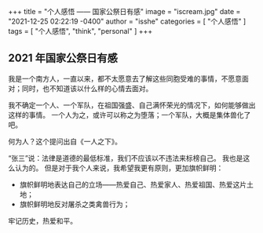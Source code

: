 +++
title = "个人感悟 —— 国家公祭日有感"
image = "iscream.jpg"
date = "2021-12-25 02:22:19 -0400"
author = "isshe"
categories = [ "个人感悟" ]
tags = [ "个人感悟", "think", "personal" ]
+++

2021 年国家公祭日有感
---

我是一个南方人，一直以来，都不太愿意去了解这些同胞受难的事情，不愿意面对；同时，也不知道该以什么样的心情去面对。

我不确定一个人、一个军队，在祖国强盛、自己满怀荣光的情况下，如何能够做出这样的事情。
一个人为之，或许可以称之为堕落；一个军队，大概是集体兽化了吧。

何为人？这个提问出自《一人之下》。

“张三”说：法律是道德的最低标准，我们不应该以不违法来标榜自己。
我也是这么认为的。
但是对于我个人来说，我希望我更有原则，更加旗帜鲜明：

* 旗帜鲜明地表达自己的立场——热爱自己、热爱家人、热爱祖国、热爱这片土地；
* 旗帜鲜明地反对屠杀之类禽兽行为；

牢记历史，热爱和平。
